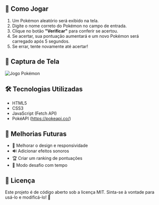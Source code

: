 <h2>🚀 Como Jogar</h2>
<ol>
    <li>Um Pokémon aleatório será exibido na tela.</li>
    <li>Digite o nome correto do Pokémon no campo de entrada.</li>
    <li>Clique no botão <strong>"Verificar"</strong> para conferir se acertou.</li>
    <li>Se acertar, sua pontuação aumentará e um novo Pokémon será carregado após 5 segundos.</li>
    <li>Se errar, tente novamente até acertar!</li>
</ol>

<h2>📸 Captura de Tela</h2>
<img src="https://via.placeholder.com/600x300.png?text=Jogo+Pokemon" alt="Jogo Pokémon">

<h2>🛠️ Tecnologias Utilizadas</h2>
<ul>
    <li>HTML5</li>
    <li>CSS3</li>
    <li>JavaScript (Fetch API)</li>
    <li>PokéAPI (<a href="https://pokeapi.co/">https://pokeapi.co/</a>)</li>
</ul>
<h2>📌 Melhorias Futuras</h2>
<ul>
    <li>🎨 Melhorar o design e responsividade</li>
    <li>🔊 Adicionar efeitos sonoros</li>
    <li>🏆 Criar um ranking de pontuações</li>
    <li>🔄 Modo desafio com tempo</li>
</ul>

<h2>📄 Licença</h2>
<p>Este projeto é de código aberto sob a licença MIT. Sinta-se à vontade para usá-lo e modificá-lo! 🎉</p>
